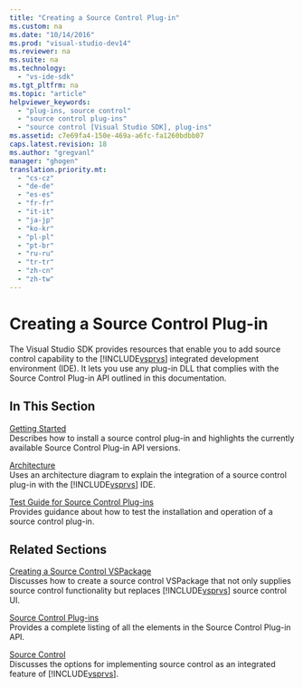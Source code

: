 ```yaml
---
title: "Creating a Source Control Plug-in"
ms.custom: na
ms.date: "10/14/2016"
ms.prod: "visual-studio-dev14"
ms.reviewer: na
ms.suite: na
ms.technology: 
  - "vs-ide-sdk"
ms.tgt_pltfrm: na
ms.topic: "article"
helpviewer_keywords: 
  - "plug-ins, source control"
  - "source control plug-ins"
  - "source control [Visual Studio SDK], plug-ins"
ms.assetid: c7e69fa4-150e-469a-a6fc-fa1260bdbb07
caps.latest.revision: 18
ms.author: "gregvanl"
manager: "ghogen"
translation.priority.mt: 
  - "cs-cz"
  - "de-de"
  - "es-es"
  - "fr-fr"
  - "it-it"
  - "ja-jp"
  - "ko-kr"
  - "pl-pl"
  - "pt-br"
  - "ru-ru"
  - "tr-tr"
  - "zh-cn"
  - "zh-tw"
---
```

# Creating a Source Control Plug-in
The Visual Studio SDK provides resources that enable you to add source control capability to the [!INCLUDE[vsprvs](../codequality/includes/vsprvs_md.md)] integrated development environment (IDE). It lets you use any plug-in DLL that complies with the Source Control Plug-in API outlined in this documentation.  
  
## In This Section  
 [Getting Started](../extensibility/getting-started-with-source-control-plug-ins.md)  
 Describes how to install a source control plug-in and highlights the currently available Source Control Plug-in API versions.  
  
 [Architecture](../extensibility/source-control-plug-in-architecture.md)  
 Uses an architecture diagram to explain the integration of a source control plug-in with the [!INCLUDE[vsprvs](../codequality/includes/vsprvs_md.md)] IDE.  
  
 [Test Guide for Source Control Plug-ins](../extensibility/test-guide-for-source-control-plug-ins.md)  
 Provides guidance about how to test the installation and operation of a source control plug-in.  
  
## Related Sections  
 [Creating a Source Control VSPackage](../extensibility/creating-a-source-control-vspackage.md)  
 Discusses how to create a source control VSPackage that not only supplies source control functionality but replaces [!INCLUDE[vsprvs](../codequality/includes/vsprvs_md.md)] source control UI.  
  
 [Source Control Plug-ins](../extensibility/source-control-plug-ins.md)  
 Provides a complete listing of all the elements in the Source Control Plug-in API.  
  
 [Source Control](../extensibility/source-control.md)  
 Discusses the options for implementing source control as an integrated feature of [!INCLUDE[vsprvs](../codequality/includes/vsprvs_md.md)].